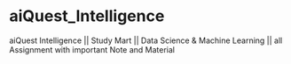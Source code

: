 # aiQuest_Intelligence
aiQuest Intelligence || Study Mart || Data Science &amp; Machine Learning || all Assignment with important Note and Material
